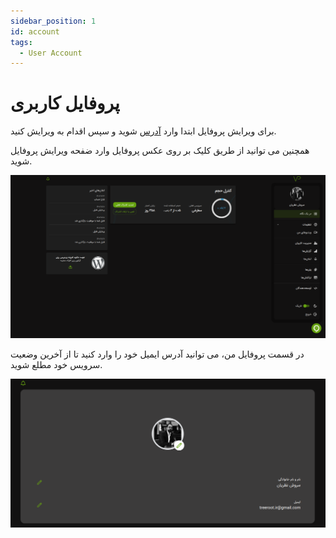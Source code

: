 ```yaml
---
sidebar_position: 1
id: account
tags:
  - User Account
---
```


# پروفایل کاربری

برای ویرایش پروفایل ابتدا وارد
[آدرس](https://vidprotect.ir/panel/profile)
شوید و سپس اقدام به ویرایش کنید.

همچنین می توانید از طریق کلیک بر روی عکس پروفایل وارد ضفحه ویرایش پروفایل شوید.

![Image](./img/1.png)

در قسمت پروفایل من، می توانید آدرس ایمیل خود را وارد کنید تا از آخرین وضعیت سرویس خود مطلع شوید.

![Image](./img/2.png)